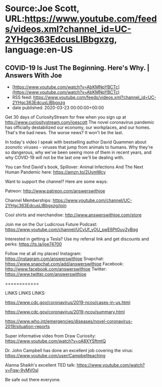 # Source:Joe Scott, URL:https://www.youtube.com/feeds/videos.xml?channel_id=UC-2YHgc363EdcusLIBbgxzg, language:en-US

## COVID-19 Is Just The Beginning. Here's Why. | Answers With Joe
 - [https://www.youtube.com/watch?v=AbKMNpYBCTc](https://www.youtube.com/watch?v=AbKMNpYBCTc)
 - RSS feed: https://www.youtube.com/feeds/videos.xml?channel_id=UC-2YHgc363EdcusLIBbgxzg
 - date published: 2020-03-23 00:00:00+00:00

Get 30 days of CuriosityStream for free when you sign up at http://www.curiositystream.com/joescott
The novel coronavirus pandemic has officially destabilized our economy, our workplaces, and our homes. That's the bad news. The worse news? It won't be the last.

In today's video I speak with bestselling author David Quammen about zoonotic viruses - viruses that jump from animals to humans. Why they're so dangerous, why we've been seeing more of them in recent years, and why COVID-19 will not be the last one we'll be dealing with.

You can find David's book, Spillover: Animal Infections And The Next Human Pandemic here:
https://amzn.to/2UvmWcy


Want to support the channel? Here are some ways:

Patreon: http://www.patreon.com/answerswithjoe

Channel Memberships: https://www.youtube.com/channel/UC-2YHgc363EdcusLIBbgxzg/join

Cool shirts and merchandise: http://www.answerswithjoe.com/store

Join me on the Our Ludicrous Future Podcast:
https://www.youtube.com/channel/UCvUf_yOU_swE6PtOuv2yBqg

Interested in getting a Tesla? Use my referral link and get discounts and perks:
https://ts.la/joe74700

Follow me at all my places!
Instagram: https://instagram.com/answerswithjoe
Snapchat: https://www.snapchat.com/add/answerswithjoe
Facebook: http://www.facebook.com/answerswithjoe
Twitter: https://www.twitter.com/answerswithjoe

============

LINKS LINKS LINKS:

https://www.cdc.gov/coronavirus/2019-ncov/cases-in-us.html

https://www.cdc.gov/coronavirus/2019-ncov/summary.html  

https://www.who.int/emergencies/diseases/novel-coronavirus-2019/situation-reports

Super informative video from Draw Curiosity:
https://www.youtube.com/watch?v=oA8XYSftmtQ

Dr. John Campbell has done an excellent job covering the virus:
https://www.youtube.com/user/Campbellteaching

Alanna Shaikh's excellent TED talk:
https://www.youtube.com/watch?v=Fqw-9yMV0sI

Be safe out there everyone.

